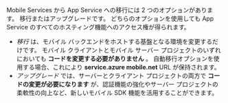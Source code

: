 Mobile Services から App Service への移行には 2 つのオプションがあります。 移行またはアップグレードです。 どちらのオプションを使用しても App Service のすべてのホスティング機能へのアクセス権が得られます。

* *移行* は、モバイル バックエンドをホストする基盤となる環境を変更するだけです。 モバイル クライアントとモバイル サーバー プロジェクトのいずれにおいても **コードを変更する必要がありません** 。 自動移行オプションを使用する場合、これにより **service.azure mobile.net** URL が保持されます。 
* *アップグレード* では、サーバーとクライアント プロジェクトの両方で **コードの変更が必要になります** が、認証機能の強化やサーバー プロジェクトの柔軟性の向上など、新しいモバイル SDK 機能を活用することができます。 

